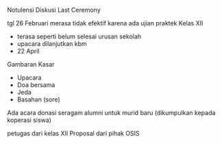 
Notulensi Diskusi Last Ceremony 

tgl 26 Februari merasa tidak efektif karena ada ujian praktek Kelas XII
- terasa seperti belum selesai urusan sekolah
- upacara dilanjutkan kbm
- 22 April 

Gambaran Kasar
- Upacara
- Doa bersama
- Jeda
- Basahan (sore)

Ada acara donasi seragam alumni untuk murid baru (dikumpulkan kepada koperasi siswa)

petugas dari kelas XII
Proposal dari pihak OSIS